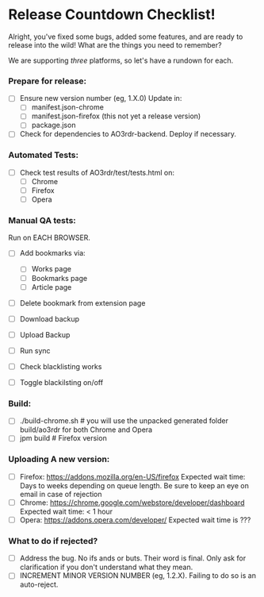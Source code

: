 # Release Countdown Checklist!

Alright, you've fixed some bugs, added some features, and are ready to release into the wild! What are the things you need to remember?

We are supporting _three_ platforms, so let's have a rundown for each.

### Prepare for release:

- [ ] Ensure new version number (eg, 1.X.0)
    Update in:
    - [ ] manifest.json-chrome
    - [ ] manifest.json-firefox (this not yet a release version)
    - [ ] package.json
- [ ] Check for dependencies to AO3rdr-backend. Deploy if necessary.

### Automated Tests:

- [ ] Check test results of AO3rdr/test/tests.html on:
    - [ ] Chrome
    - [ ] Firefox
    - [ ] Opera

### Manual QA tests:
Run on EACH BROWSER.

- [ ] Add bookmarks via:
    - [ ] Works page
    - [ ] Bookmarks page
    - [ ] Article page
- [ ] Delete bookmark from extension page
- [ ] Download backup
- [ ] Upload Backup
- [ ] Run sync
- [ ] Check blacklisting works
- [ ] Toggle blackilsting on/off


### Build:

- [ ] ./build-chrome.sh  # you will use the unpacked generated folder build/ao3rdr for both Chrome and Opera
- [ ] jpm build # Firefox version

### Uploading A new version:

- [ ] Firefox: https://addons.mozilla.org/en-US/firefox
    Expected wait time: Days to weeks depending on queue length.
    Be sure to keep an eye on email in case of rejection
- [ ] Chrome: https://chrome.google.com/webstore/developer/dashboard
    Expected wait time: < 1 hour
- [ ] Opera: https://addons.opera.com/developer/
    Expected wait time is ???

### What to do if rejected?

- [ ] Address the bug. No ifs ands or buts. Their word is final. Only ask for clarification if you don't understand what they mean.
- [ ] INCREMENT MINOR VERSION NUMBER (eg, 1.2.X). Failing to do so is an auto-reject.